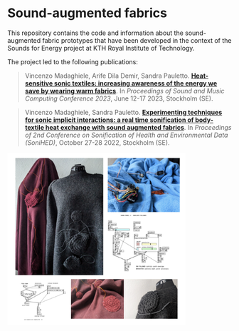 # Sound-augmented fabrics

This repository contains the code and information about the sound-augmented fabric prototypes that have been developed in the context of the Sounds for Energy project at KTH Royal Institute of Technology. 

The project led to the following publications:

> Vincenzo Madaghiele, Arife Dila Demir, Sandra Pauletto.
> [**Heat-sensitive sonic textiles: increasing awareness of the energy we save by wearing warm fabrics**]().
> In _Proceedings of Sound and Music Computing Conference 2023_, June 12-17 2023, Stockholm (SE).


> Vincenzo Madaghiele, Sandra Pauletto.
> [**Experimenting techniques for sonic implicit interactions: a real time sonification of body-textile heat exchange with sound augmented fabrics**](https://zenodo.org/record/7243805#.Y1Z0FlJBy3I).
> In _Proceedings of 2nd Conference on Sonification of Health and Environmental Data (SoniHED)_, October 27-28 2022, Stockholm (SE).

<img src="https://github.com/vincenzomadaghiele/Sound-augmented-fabrics/blob/main/sonic_fabrics.png" alt="sound-augmented-fabrics" width="400"/>
